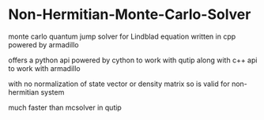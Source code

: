 # Non-Hermitian-Monte-Carlo-Solver
monte carlo quantum jump solver for Lindblad equation written in cpp powered by armadillo 

offers a python api powered by cython to work with qutip along with c++ api to work with armadillo 

with no normalization of state vector or density matrix so is valid for non-hermitian system 

much faster than mcsolver in qutip 
